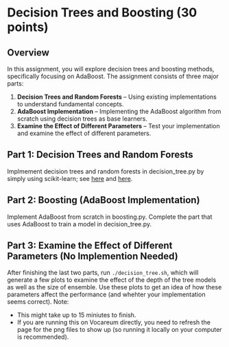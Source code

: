 # **Decision Trees and Boosting (30 points)**  

## **Overview**  
In this assignment, you will explore decision trees and boosting methods, specifically focusing on AdaBoost. The assignment consists of three major parts:  

1. **Decision Trees and Random Forests** – Using existing implementations to understand fundamental concepts.  
2. **AdaBoost Implementation** – Implementing the AdaBoost algorithm from scratch using decision trees as base learners.  
3. **Examine the Effect of Different Parameters** – Test your implementation and examine the effect of different parameters.


## **Part 1: Decision Trees and Random Forests**  
Implmement decision trees and random forests in decision_tree.py by simply using scikit-learn; see [here](https://scikit-learn.org/stable/modules/generated/sklearn.tree.DecisionTreeClassifier.html) and [here](https://scikit-learn.org/stable/modules/generated/sklearn.ensemble.RandomForestClassifier.html).  

## **Part 2: Boosting (AdaBoost Implementation)**  
Implement AdaBoost from scratch in boosting.py. Complete the part that uses AdaBoost to train a model in decision_tree.py.

## **Part 3: Examine the Effect of Different Parameters (No Implemention Needed)**  
After finishing the last two parts, run ``./decision_tree.sh``, which will generate a few plots to examine the effect of the depth of the tree models as well as the size of ensemble. Use these plots to get an idea of how these parameters affect the performance (and whehter your implementation seems correct). Note: 

- This might take up to 15 miniutes to finish.
- If you are running this on Vocareum directly, you need to refresh the page for the png files to show up (so running it locally on your computer is recommended).

